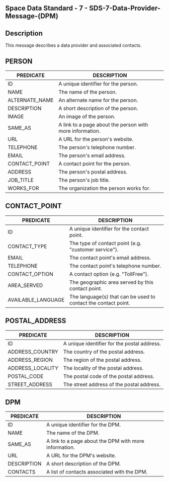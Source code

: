 ## Space Data Standard - 7 - SDS-7-Data-Provider-Message-(DPM)

## Description

This message describes a data provider and associated contacts.

## PERSON

| PREDICATE      | DESCRIPTION                                              |
| -------------- | -------------------------------------------------------- |
| ID             | A unique identifier for the person.                      |
| NAME           | The name of the person.                                  |
| ALTERNATE\_NAME | An alternate name for the person.                        |
| DESCRIPTION    | A short description of the person.                       |
| IMAGE          | An image of the person.                                  |
| SAME\_AS        | A link to a page about the person with more information. |
| URL            | A URL for the person's website.                          |
| TELEPHONE      | The person's telephone number.                           |
| EMAIL          | The person's email address.                              |
| CONTACT\_POINT  | A contact point for the person.                          |
| ADDRESS        | The person's postal address.                             |
| JOB\_TITLE      | The person's job title.                                  |
| WORKS\_FOR      | The organization the person works for.                   |

## CONTACT\_POINT

| PREDICATE          | DESCRIPTION                                                    |
| ------------------ | -------------------------------------------------------------- |
| ID                 | A unique identifier for the contact point.                     |
| CONTACT\_TYPE       | The type of contact point (e.g. "customer service").           |
| EMAIL              | The contact point's email address.                             |
| TELEPHONE          | The contact point's telephone number.                          |
| CONTACT\_OPTION     | A contact option (e.g. "TollFree").                            |
| AREA\_SERVED        | The geographic area served by this contact point.              |
| AVAILABLE\_LANGUAGE | The language(s) that can be used to contact the contact point. |

## POSTAL\_ADDRESS

| PREDICATE        | DESCRIPTION                                 |
| ---------------- | ------------------------------------------- |
| ID               | A unique identifier for the postal address. |
| ADDRESS\_COUNTRY  | The country of the postal address.          |
| ADDRESS\_REGION   | The region of the postal address.           |
| ADDRESS\_LOCALITY | The locality of the postal address.         |
| POSTAL\_CODE      | The postal code of the postal address.      |
| STREET\_ADDRESS   | The street address of the postal address.   |

## DPM

| PREDICATE   | DESCRIPTION                                           |
| ----------- | ----------------------------------------------------- |
| ID          | A unique identifier for the DPM.                      |
| NAME        | The name of the DPM.                                  |
| SAME\_AS     | A link to a page about the DPM with more information. |
| URL         | A URL for the DPM's website.                          |
| DESCRIPTION | A short description of the DPM.                       |
| CONTACTS    | A list of contacts associated with the DPM.           |